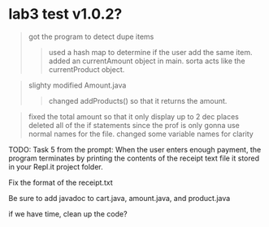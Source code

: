 # lab3 test v1.0.2?

> got the program to detect dupe items
>> used a hash map to determine if the user add the same item.
>> added an currentAmount object in main. sorta acts like the currentProduct object.

>slighty modified Amount.java
>> changed addProducts() so that it returns the amount.

> fixed the total amount so that it only display up to 2 dec places
> deleted all of the if statements since the prof is only gonna use normal names for the file.
> changed some variable names for clarity

TODO:
Task 5 from the prompt:
When the user enters enough payment, the program terminates by printing the contents of the receipt text file it stored in your Repl.it project folder.

Fix the format of the receipt.txt

Be sure to add javadoc to cart.java, amount.java, and product.java

if we have time, clean up the code?
